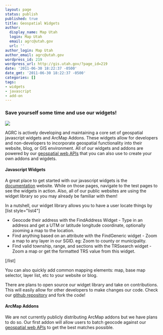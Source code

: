 ```yaml
---
layout: page
status: publish
published: true
title: Geospatial Widgets
author:
  display_name: Map Utah
  login: Map Utah
  email: agrc@utah.gov
  url: ''
author_login: Map Utah
author_email: agrc@utah.gov
wordpress_id: 219
wordpress_url: http://gis.utah.gov/?page_id=219
date: '2011-06-30 18:22:37 -0500'
date_gmt: '2011-06-30 18:22:37 -0500'
categories: []
tags:
- widgets
- javascript
- add-on
---
```

<h3>Save yourself some time and use our widgets!</h3>
<p><img src="http://gis.utah.gov/wp-content/uploads/widget.png" class="alignleft" /></p>
<p>AGRC is actively developing and maintaining a core set of geospatial javascript widgets and ArcMap Addons.  These widgets allow for developers and non-developers to incorporate geospatial functionality into their website, blog, or GIS environment.  All of our widgets and addons are powered by our <a href="http://gis.utah.gov/developer/web-services">geospatial web APIs</a> that you can also use to create your own addons and wigdets.</p>
<h4>Javascript Widgets</h4>
<p>A great place to get started with our javascript widgets is the <a href="http://mapserv.utah.gov/docs/dojo">documentation</a> website.  While on those pages, navigate to the test pages to see the widgets in action.  Also, all of our public websites are using the widget library so you may already be familiar with them!</p>
<p>In a nutshell, our widget library allows you to have a user locate things by<br />
[list style="list4"]
<ul>
<li>Geocode their address with the FindAddress Widget - Type in an address and get a UTM or latitude longitude coordinate, optionally zooming a map to the location.</li>
<li>Find anything based on an attribute with the FindGeneric widget - Zoom a map to any layer in our SGID. eg: Zoom to county or municipality.</li>
<li>Find valid township, range, and sections with the TRSsearch widget - Zoom a map or get the formatted TRS value from this widget.</li>
</ul>
<p>[/list] </p>
<p>You can also quickly add common mapping elements: map, base map selector, layer list, etc to your website or blog.</p>
<p>There are plans to open source our widget library and take on contributions. This will easily allow for other developers to make changes our code. Check our <a href="http://github.com/agrc">github repository</a> and fork the code!</p>
<h4>ArcMap Addons</h4>
<p>We are not currently publicly distributing ArcMap addons but we have plans to do so.  Our first addon will allow users to batch geocode against our <a href="http://gis.utah.gov/developer/web-services/">geospatial web APIs</a> to get the best matches possible.</p>
